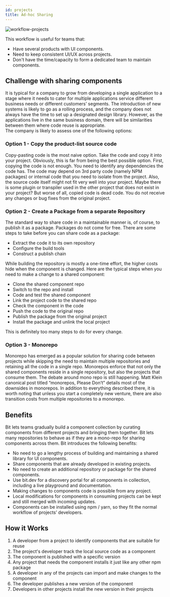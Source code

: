 ```yaml
---
id: projects
title: Ad-hoc Sharing
---
```

![workflow-projects](https://storage.googleapis.com/static.bit.dev/docs/images/workflow_projects.png)

This workflow is useful for teams that:

- Have several products with UI components.
- Need to keep consistent UI/UX across projects.
- Don't have the time/capacity to form a dedicated team to maintain components.

## Challenge with sharing components

It is typical for a company to grow from developing a single application to a stage where it needs to cater for multiple applications service different business needs or different customers’ segments. 
The introduction of new systems is likely to go as a rolling process, and the company does not always have the time to set up a designated design library. However, as the applications live in the same business domain, there will be similarities between them where code reuse is appropriate.  
The company is likely to assess one of the following options:  

### Option 1 - Copy the product-list source code

Copy-pasting code is the most naive option. Take the code and copy it into your project. Obviously, this is far from being the best possible option.
First, copying the code is not enough. You need to identify any dependencies the code has. The code may depend on 3rd party code (namely NPM packages) or internal code that you need to isolate from the project.
Also, the source code itself might not fit very well into your project. Maybe there is some plugin or transpiler used in the other project that does not exist in your project?
But worse of all, copied code is dead code. You do not receive any changes or bug fixes from the original project.

### Option 2 - Create a Package from a separate Repository

The standard way to share code in a maintainable manner is, of course, to publish it as a package. Packages do not come for free. There are some steps to take before you can share code as a package:

- Extract the code it to its own repository
- Configure the build tools
- Construct a publish chain

While building the repository is mostly a one-time effort, the higher costs hide when the component is changed. Here are the typical steps when you need to make a change to a shared component:

- Clone the shared component repo
- Switch to the repo and install
- Code and test the shared component
- Link the project code to the shared repo
- Check the component in the code
- Push the code to the original repo
- Publish the package from the original project
- Install the package and unlink the local project

This is definitely too many steps to do for every change.

### Option 3 - Monorepo

Monorepo has emerged as a popular solution for sharing code between projects while skipping the need to maintain multiple repositories and retaining all the code in a single repo. Monorepos enforce that not only the shared components reside in a single repository, but also the projects that consume them.
The debate around mono repo is still happening. Matt Klein canonical post titled “monorepos, Please Don’t” details most of the downsides in monorepos.
In addition to everything described there, it is worth noting that unless you start a completely new venture, there are also transition costs from multiple repositories to a monorepo.

## Benefits

Bit lets teams gradually build a component collection by curating components from different projects and bringing them together. Bit lets many repositories to behave as if they are a mono-repo for sharing components across them. Bit introduces the following benefits:

- No need to go a lengthy process of building and maintaining a shared library for UI components.
- Share components that are already developed in existing projects.
- No need to create an additional repository or package for the shared components.
- Use bit.dev for a discovery portal for all components in collection, including a live playground and documentation.  
- Making changes to components code is possible from any project.
- Local modifications for components in consuming projects can be kept and still merged with incoming updates.
- Components can be installed using npm / yarn, so they fit the normal workflow of projects’ developers.

## How it Works

1. A developer from a project to identify components that are suitable for reuse
1. The project's developer track the local source code as a component
1. The component is published with a specific version
1. Any project that needs the component installs it just like any other npm package
1. A developer in any of the projects can import and make changes to the component
1. The developer publishes a new version of the component
1. Developers in other projects install the new version in their projects
